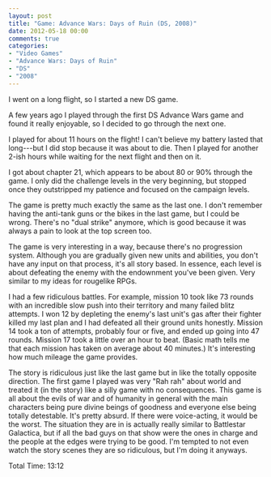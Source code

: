 ```yaml
---
layout: post
title: "Game: Advance Wars: Days of Ruin (DS, 2008)"
date: 2012-05-18 00:00
comments: true
categories:
- "Video Games"
- "Advance Wars: Days of Ruin"
- "DS"
- "2008"
---
```


I went on a long flight, so I started a new DS game.

A few years ago I played through the first DS Advance Wars game
and found it really enjoyable, so I decided to go through the next
one.

I played for about 11 hours on the flight! I can't believe my
battery lasted that long---but I did stop because it was about to
die. Then I played for another 2-ish hours while waiting for the
next flight and then on it.

I got about chapter 21, which appears to be about 80 or 90%
through the game. I only did the challenge levels in the very
beginning, but stopped once they outstripped my patience and
focused on the campaign levels.

The game is pretty much exactly the same as the last one. I don't
remember having the anti-tank guns or the bikes in the last game,
but I could be wrong. There's no "dual strike" anymore, which is
good because it was always a pain to look at the top screen too.

The game is very interesting in a way, because there's no
progression system. Although you are gradually given new units and
abilities, you don't have any input on that process, it's all
story based. In essence, each level is about defeating the enemy
with the endownment you've been given. Very similar to my ideas
for rougelike RPGs.

I had a few ridiculous battles. For example, mission 10 took like
73 rounds with an incredible slow push into their territory and
many failed blitz attempts. I won 12 by depleting the enemy's last
unit's gas after their fighter killed my last plan and I had
defeated all their ground units honestly. Mission 14 took a ton of
attempts, probably four or five, and ended up going into 47
rounds. Mission 17 took a little over an hour to beat. (Basic math
tells me that each mission has taken on average about 40 minutes.)
It's interesting how much mileage the game provides.

The story is ridiculous just like the last game but in like the
totally opposite direction. The first game I played was very "Rah
rah" about world and treated it (in the story) like a silly game
with no consequences. This game is all about the evils of war and
of humanity in general with the main characters being pure divine
beings of goodness and everyone else being totally
detestable. It's pretty absurd. If there were voice-acting, it
would be the worst. The situation they are in is actually really
similar to Battlestar Galactica, but if all the bad guys on that
show were the ones in charge and the people at the edges were
trying to be good. I'm tempted to not even watch the story scenes
they are so ridiculous, but I'm doing it anyways.

Total Time: 13:12
